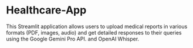# Healthcare-App
This Streamlit application allows users to upload medical reports in various formats (PDF, images, audio) and get detailed responses to their queries using the Google Gemini Pro API. and OpenAI Whisper.
